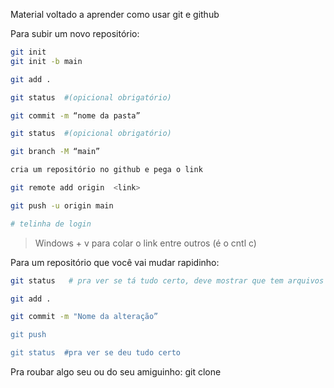 Material voltado a aprender como usar git e github

Para subir um novo repositório:

```bash
git init
git init -b main

git add .

git status  #(opicional obrigatório)

git commit -m “nome da pasta”

git status  #(opicional obrigatório)

git branch -M “main”

cria um repositório no github e pega o link

git remote add origin  <link>

git push -u origin main

# telinha de login
```

> Windows + v para colar o link entre outros (é o cntl c)

Para um repositório que você vai mudar rapidinho:

```bash
git status   # pra ver se tá tudo certo, deve mostrar que tem arquivos não salvod

git add . 

git commit -m "Nome da alteração”     

git push

git status  #pra ver se deu tudo certo
```

Pra roubar algo seu ou do seu amiguinho:
git clone
